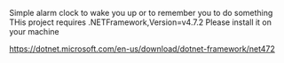 Simple alarm clock to wake you up or to remember you to do something 
THis project requires .NETFramework,Version=v4.7.2
Please install it on your machine

https://dotnet.microsoft.com/en-us/download/dotnet-framework/net472


